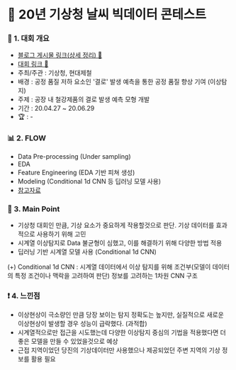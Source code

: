 # 📌 20년 기상청 날씨 빅데이터 콘테스트

### 📄 1. 대회 개요
  - [블로그 게시물 링크(상세 정리) 🔗]()
  - [대회 링크 🔗](https://bd.kma.go.kr/contest/info_05.do) 
  - 주최/주관 : 기상청, 현대제철
  - 배경 : 공정 품질 저하 요소인 '결로' 발생 예측을 통한 공정 품질 향상 기여 (이상탐지)
  - 주제 : 공장 내 철강제품의 결로 발생 예측 모형 개발
  - 기간 : 20.04.27 ~ 20.06.29
  - :trophy: : -

### 📊  2. FLOW 
  - Data Pre-processing (Under sampling)
  - EDA 
  - Feature Engineering (EDA 기반 피쳐 생성)
  - Modeling (Conditional 1d CNN 등 딥러닝 모델 사용)
  - [참고자료](https://github.com/Lee-han-seok/Data-Competition/blob/main/%5B20.06%5D%20%EA%B8%B0%EC%83%81%EC%B2%AD%20%EB%82%A0%EC%94%A8%20%EB%B9%85%EB%8D%B0%EC%9D%B4%ED%84%B0%20%EC%BD%98%ED%85%8C%EC%8A%A4%ED%8A%B8/Conditional%201D%20CNN%EC%9D%84%20%EC%82%AC%EC%9A%A9%ED%95%9C%20%EA%B2%B0%EB%A1%9C%20%EC%98%88%EC%B8%A1%20%EB%AA%A8%ED%98%95.pdf)

### 🎯 3. Main Point
- 기상청 대회인 만큼, 기상 요소가 중요하게 작용할것으로 판단. 기상 데이터를 효과적으로 사용하기 위해 고민
- 시계열 이상탐지로 Data 불균형이 심했고, 이를 해결하기 위해 다양한 방법 적용
- 딥러닝 기반 시계열 모델 사용 (Conditional 1d CNN)

(+) Conditional 1d CNN :  시계열 데이터에서 이상 탐지를 위해 조건부(모델이 데이터의 특정 조건이나 맥락을 고려하여 판단) 정보를 고려하는 1차원 CNN 구조 

### ❗ 4. 느낀점
- 이상현상이 극소량인 만큼 당장 보이는 탐지 정확도는 높지만, 실질적으로 새로운 이상현상이 발생할 경우 성능이 급락했다. (과적합)
- 시계열적으로만 접근을 시도했는데 다양한 이상탐지 중심의 기법을 적용했다면 더 좋은 모델을 만들 수 있었을것으로 예상
- 근접 지역이었던 당진의 기상데이터만 사용했으나 제공되었던 주변 지역의 기상 정보를 활용 필요


